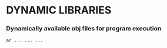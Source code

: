 # DYNAMIC LIBRARIES
### Dynamically available obj files for program execution
```
ar ... ... ...
```